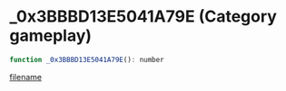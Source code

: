 # _0x3BBBD13E5041A79E (Category gameplay)

```js
function _0x3BBBD13E5041A79E(): number
```

[filename](_0x3BBBD13E5041A79E_m.md ':include')